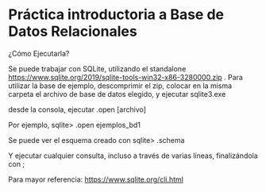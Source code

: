 # Práctica introductoria a Base de Datos Relacionales

¿Cómo Ejecutarla?

Se puede trabajar con SQLite, utilizando el standalone https://www.sqlite.org/2019/sqlite-tools-win32-x86-3280000.zip . Para utilizar la base de ejemplo, descomprimir el zip, colocar en la misma carpeta el archivo de base de datos elegido, y ejecutar sqlite3.exe

desde la consola, ejecutar .open [archivo]

Por ejemplo, 
sqlite> .open ejemplos_bd1

Se puede ver el esquema creado con
sqlite> .schema

Y ejecutar cualquier consulta, incluso a través de varias líneas, finalizándola con ;


Para mayor referencia:
https://www.sqlite.org/cli.html
